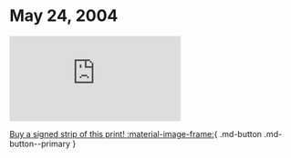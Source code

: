 # May 24, 2004

![](https://www.achewood.com/comic.php?date=05242004)

[Buy a signed strip of this print! :material-image-frame:](https://achewood-holiday-pop-up.myshopify.com/products/strip#05242004){ .md-button .md-button--primary }
